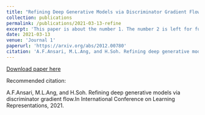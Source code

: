 ```yaml
---
title: "Refining Deep Generative Models via Discriminator Gradient Flow"
collection: publications
permalink: /publications/2021-03-13-refine
excerpt: 'This paper is about the number 1. The number 2 is left for future work.'
date: 2021-03-13
venue: 'Journal 1'
paperurl: 'https://arxiv.org/abs/2012.00780'
citation: 'A.F.Ansari, M.L.Ang, and H.Soh. Refining deep generative models via discriminator gradient flow.In International Conference on Learning Representations, 2021.'
---
```


[Download paper here](http://neoanarika.github.io/files/2012.00780.pdf)

Recommended citation: 

A.F.Ansari, M.L.Ang, and H.Soh. Refining deep generative models via discriminator gradient flow.In International Conference on Learning Representations, 2021.
